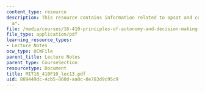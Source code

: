 ```yaml
---
content_type: resource
description: This resource contains information related to opsat and conflict-directed
  a*.
file: /media/courses/16-410-principles-of-autonomy-and-decision-making-fall-2010/889449dc4cb5860daa0c8e783d9c95c9_MIT16_410F10_lec13.pdf
file_type: application/pdf
learning_resource_types:
- Lecture Notes
ocw_type: OCWFile
parent_title: Lecture Notes
parent_type: CourseSection
resourcetype: Document
title: MIT16_410F10_lec13.pdf
uid: 889449dc-4cb5-860d-aa0c-8e783d9c95c9
---
```

